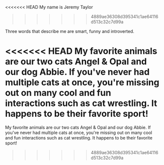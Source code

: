 <<<<<<< HEAD
My name is Jeremy Taylor
>>>>>>> 4889ae36308d395341c1ae64116d513c32c7d99a

Three words that describe me are smart, funny and introverted.


<<<<<<< HEAD
My favorite animals are our two cats Angel & Opal and our dog Abbie. If you've never had multiple cats at once, you're missing out on many cool and fun interactions such as cat wrestling. It happens to be their favorite sport!
=======
My favorite animals are our two cats Angel & Opal and our dog Abbie. If you've never had multiple cats at once, you're missing out on many cool and fun interactions such as cat wrestling. It happens to be their favorite sport!
>>>>>>> 4889ae36308d395341c1ae64116d513c32c7d99a
